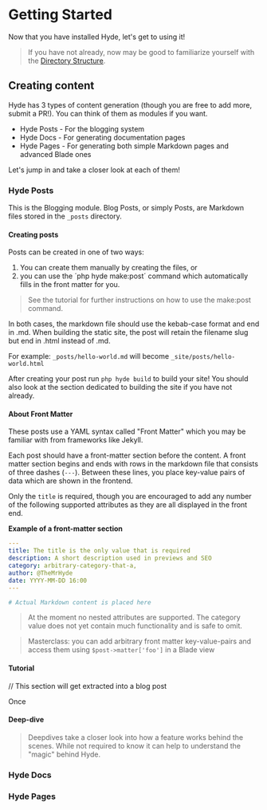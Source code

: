 # Getting Started
Now that you have installed Hyde, let's get to using it!

> If you have not already, now may be good to familiarize yourself with the [Directory Structure](directory-structure.html).

## Creating content

Hyde has 3 types of content generation (though you are free to add more, submit a PR!). You can think of them as modules if you want.

- Hyde Posts - For the blogging system
- Hyde Docs - For generating documentation pages
- Hyde Pages - For generating both simple Markdown pages and advanced Blade ones

Let's jump in and take a closer look at each of them!

### Hyde Posts
This is the Blogging module. Blog Posts, or simply Posts, are Markdown files stored in the `_posts` directory.

#### Creating posts
Posts can be created in one of two ways:
1. You can create them manually by creating the files, or
2. you can use the ´php hyde make:post´ command which automatically fills in the front matter for you.

> See the tutorial for further instructions on how to use the make:post command.

In both cases, the markdown file should use the kebab-case format and end in .md. When building the static site, the post will retain the filename slug but end in .html instead of .md.

For example:
`_posts/hello-world.md` will become `_site/posts/hello-world.html`

After creating your post run `php hyde build` to build your site! You should also look at the section dedicated to building the site if you have not already.

#### About Front Matter
These posts use a YAML syntax called "Front Matter" which you may be familiar with from frameworks like Jekyll.

Each post should have a front-matter section before the content. A front matter section begins and ends with rows in the markdown file that consists of three dashes (`---`). Between these lines, you place key-value pairs of data which are shown in the frontend.

Only the `title` is required, though you are encouraged to add any number of the following supported attributes as they are all displayed in the front end.

**Example of a front-matter section**
```yaml
---
title: The title is the only value that is required
description: A short description used in previews and SEO
category: arbitrary-category-that-a,
author: @TheMrHyde
date: YYYY-MM-DD 16:00
---

# Actual Markdown content is placed here
```

> At the moment no nested attributes are supported. The category value does not yet contain much functionality and is safe to omit.

> Masterclass: you can add arbitrary front matter key-value-pairs and access them using `$post->matter['foo']` in a Blade view

#### Tutorial
// This section will get extracted into a blog post





Once


#### Deep-dive
> Deepdives take a closer look into how a feature works behind the scenes. While not required to know it can help to understand the "magic" behind Hyde.



### Hyde Docs 


### Hyde Pages


